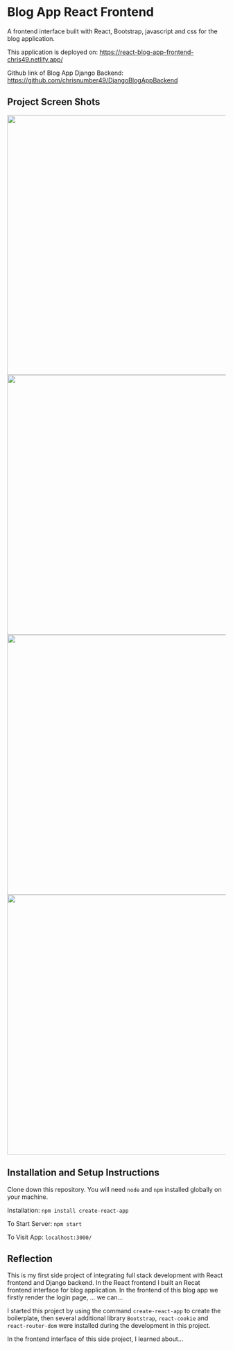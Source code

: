 # Blog App React Frontend

A frontend interface built with React, Bootstrap, javascript and css for the blog application.

This application is deployed on: https://react-blog-app-frontend-chris49.netlify.app/

Github link of Blog App Django Backend: https://github.com/chrisnumber49/DjangoBlogAppBackend

## Project Screen Shots
<img src="https://github.com/chrisnumber49/React-Blog-App-Frontend/blob/master/screen%20shot/demo1.PNG" width="600" > 
<img src="https://github.com/chrisnumber49/React-Blog-App-Frontend/blob/master/screen%20shot/demo2.png" width="600" > 
<img src="https://github.com/chrisnumber49/React-Blog-App-Frontend/blob/master/screen%20shot/demo3.png" width="600" > 
<img src="https://github.com/chrisnumber49/React-Blog-App-Frontend/blob/master/screen%20shot/demo4.PNG" width="600" > 

## Installation and Setup Instructions

Clone down this repository. You will need `node` and `npm` installed globally on your machine.  

Installation: `npm install create-react-app`  

To Start Server: `npm start`  

To Visit App: `localhost:3000/`

## Reflection 

This is my first side project of integrating full stack development with React frontend and Django backend. In the React frontend I built an Recat frontend interface for blog application. In the frontend of this blog app we firstly render the login page, ... we can... 

I started this project by using the command `create-react-app` to create the boilerplate, then several additional library `Bootstrap`, `react-cookie` and `react-router-dom` were installed during the development in this project.  

In the frontend interface of this side project, I learned about...
